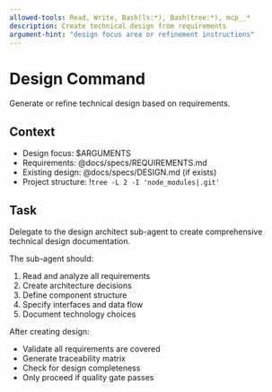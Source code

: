 ```yaml
---
allowed-tools: Read, Write, Bash(ls:*), Bash(tree:*), mcp__*
description: Create technical design from requirements
argument-hint: "design focus area or refinement instructions"
---
```


# Design Command

Generate or refine technical design based on requirements.

## Context
- Design focus: $ARGUMENTS
- Requirements: @docs/specs/REQUIREMENTS.md
- Existing design: @docs/specs/DESIGN.md (if exists)
- Project structure: !`tree -L 2 -I 'node_modules|.git'`

## Task
Delegate to the design architect sub-agent to create comprehensive technical design documentation.

The sub-agent should:
1. Read and analyze all requirements
2. Create architecture decisions
3. Define component structure
4. Specify interfaces and data flow
5. Document technology choices

After creating design:
- Validate all requirements are covered
- Generate traceability matrix
- Check for design completeness
- Only proceed if quality gate passes
